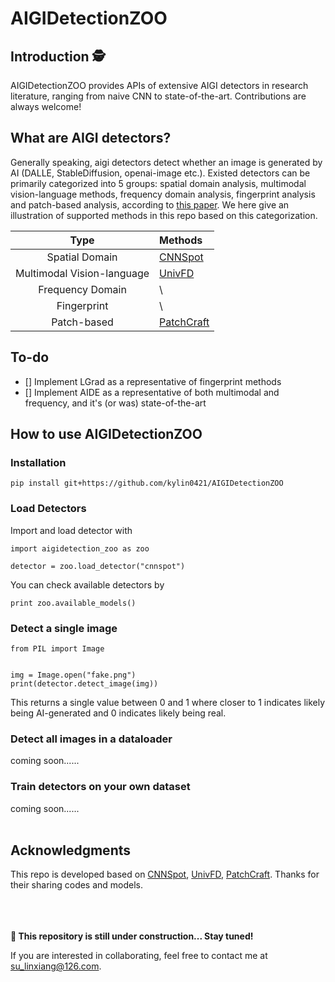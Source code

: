 # AIGIDetectionZOO

## Introduction 🕵
AIGIDetectionZOO provides APIs of extensive AIGI detectors in research literature, ranging from naive CNN to state-of-the-art. Contributions are always welcome!
<br>


## What are AIGI detectors?
Generally speaking, aigi detectors detect whether an image is generated by AI (DALLE, StableDiffusion, openai-image etc.). Existed detectors can be primarily categorized into 5 groups: spatial domain analysis, multimodal vision-language methods, frequency domain analysis, fingerprint analysis and patch-based analysis, according to [this paper](https://arxiv.org/abs/2502.15176). We here give an illustration of supported methods in this repo based on this categorization.


| Type | Methods |
|:-------:|:-------|
| Spatial Domain | [CNNSpot](https://github.com/PeterWang512/CNNDetection) |
| Multimodal Vision-language | [UnivFD](https://github.com/WisconsinAIVision/UniversalFakeDetect) |
| Frequency Domain | \ |
| Fingerprint | \ |
| Patch-based | [PatchCraft](https://github.com/Ekko-zn/AIGCDetectBenchmark) |


## To-do
- [] Implement LGrad as a representative of fingerprint methods
- [] Implement AIDE as a representative of both multimodal and frequency, and it's (or was) state-of-the-art




## How to use AIGIDetectionZOO
### Installation
`pip install git+https://github.com/kylin0421/AIGIDetectionZOO`<br>


### Load Detectors

Import and load detector with

```
import aigidetection_zoo as zoo

detector = zoo.load_detector("cnnspot")
```

You can check available detectors by

`print zoo.available_models()`<br>


### Detect a single image
```
from PIL import Image


img = Image.open("fake.png")
print(detector.detect_image(img))
```

This returns a single value between 0 and 1 where closer to 1 indicates likely being AI-generated and 0 indicates likely being real.
<br>


### Detect all images in a dataloader

coming soon......
<br>

### Train detectors on your own dataset

coming soon......
<br><br>
## Acknowledgments

This repo is developed based on [CNNSpot](https://github.com/PeterWang512/CNNDetection), [UnivFD](https://github.com/WisconsinAIVision/UniversalFakeDetect), [PatchCraft](https://github.com/Ekko-zn/AIGCDetectBenchmark). Thanks for their sharing codes and models. 


<br><br><br>
**🚧 This repository is still under construction... Stay tuned!**

If you are interested in collaborating, feel free to contact me at su_linxiang@126.com.
